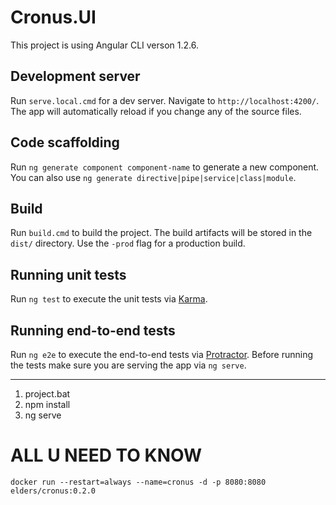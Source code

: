 # Cronus.UI

This project is using Angular CLI verson 1.2.6.

## Development server

Run `serve.local.cmd` for a dev server. Navigate to `http://localhost:4200/`. The app will automatically reload if you change any of the source files.

## Code scaffolding

Run `ng generate component component-name` to generate a new component. You can also use `ng generate directive|pipe|service|class|module`.

## Build

Run `build.cmd` to build the project. The build artifacts will be stored in the `dist/` directory. Use the `-prod` flag for a production build.

## Running unit tests

Run `ng test` to execute the unit tests via [Karma](https://karma-runner.github.io).

## Running end-to-end tests

Run `ng e2e` to execute the end-to-end tests via [Protractor](http://www.protractortest.org/).
Before running the tests make sure you are serving the app via `ng serve`.

-----------------------------------------------------------------------------

1. project.bat
2. npm install
3. ng serve






# ALL U NEED TO KNOW
`docker run --restart=always --name=cronus -d -p 8080:8080 elders/cronus:0.2.0`
